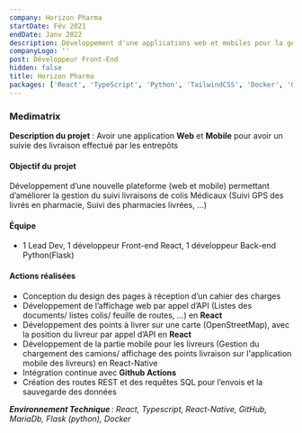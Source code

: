 ```yaml
---
company: Horizon Pharma
startDate: Fév 2021
endDate: Janv 2022
description: Développement d'une applications web et mobiles pour la gestion des livraisons.
companyLogo: ''
post: Développeur Front-End
hidden: false
title: Horizon Pharma
packages: ['React', 'TypeScript', 'Python', 'TailwindCSS', 'Docker', 'Github']
---
```


### **Medimatrix**

**Description du projet** : Avoir une application **Web** et **Mobile** pour avoir un suivie des livraison effectué par les entrepôts

#### **Objectif du projet**

Développement d’une nouvelle plateforme (web et mobile) permettant d’améliorer la gestion du suivi livraisons de colis Médicaux (Suivi GPS des livrés en pharmacie, Suivi des pharmacies livrées, …)

#### **Équipe**

- 1 Lead Dev, 1 développeur Front-end React, 1 développeur Back-end Python(Flask)

#### **Actions réalisées**

- Conception du design des pages à réception d’un cahier des charges
- Développement de l’affichage web par appel d’API (Listes des documents/ listes colis/ feuille de routes, …) en **React**
- Développement des points à livrer sur une carte (OpenStreetMap), avec la position du livreur par appel d’API en **React**
- Développement de la partie mobile pour les livreurs (Gestion du chargement des camions/ affichage des points livraison sur l'application mobile des livreurs) en React-Native
- Intégration continue avec **Github Actions**
- Création des routes REST et des requêtes SQL pour l’envois et la sauvegarde des données

**_Environnement Technique_** : _React, Typescript, React-Native, GitHub, MariaDb, Flask (python), Docker_
